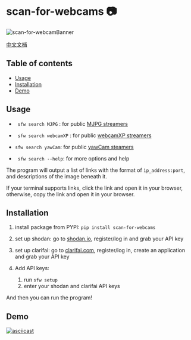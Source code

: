 # scan-for-webcams :camera:

![scan-for-webcamBanner](./.github/scan-for-webcamBanner.png)

[中文文档](/zh/README.md)

## Table of contents

- [Usage](#Usage)
- [Installation](#Installation)
- [Demo](#Demo)

## Usage

* ` sfw search MJPG` : for public [MJPG streamers](https://github.com/jacksonliam/mjpg-streamer)

* ` sfw search webcamXP` : for public [webcamXP streamers](http://www.webcamxp.com/)

* `sfw search yawCam`: for public [yawCam steamers](https://www.yawcam.com/)

* ` sfw search --help`: for more options and help

The program will output a list of links with the format of `ip_address:port`, and descriptions of the image beneath it.

If your terminal supports links, click the link and open it in your browser, otherwise, copy the link and open it in your browser.

## Installation

1. install package from PYPI:
   `pip install scan-for-webcams`

2. set up shodan:
   go to [shodan.io](https://shodan.io), register/log in and grab your API key

3. set up clarifai:
   go to [clarifai.com](https://clarifai.com), register/log in, create an application and grab your API key
   
4. Add API keys:
   1. run `sfw setup`
   2. enter your shodan and clarifai API keys

And then you can run the program!

## Demo

[![asciicast](https://asciinema.org/a/366018.svg)](https://asciinema.org/a/366018)

